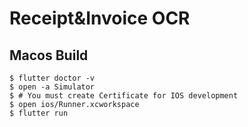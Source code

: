 # Receipt&Invoice OCR

## Macos Build


```
$ flutter doctor -v
$ open -a Simulator
$ # You must create Certificate for IOS development 
$ open ios/Runner.xcworkspace
$ flutter run
```